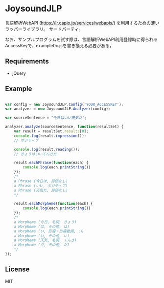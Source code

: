 JoysoundJLP
===========

言語解析WebAPI (https://lr.capio.jp/services/webapis/) を利用するための薄いラッパーライブラリ。
サードパーティ。


なお、サンプルプログラムを試す際は、言語解析WebAPI利用登録時に得られるAccessKeyで、example0x.jsを書き換える必要がある。

## Requirements
* jQuery


## Example
```JavaScript

var config = new JoysoundJLP.Config('YOUR_ACCESSKEY');
var analyzer = new JoysoundJLP.Analyzer(config);

var sourceSentence = "今日はいい天気だ";

analyzer.analyze(sourceSentence, function(resultSet) {
    var result = resultSet.results[0];
    console.log(result.impression());
    // ポジティブ

    console.log(result.reading());
    // きょうはいいてんきだ

    result.eachPhrase(function(each) {
        console.log(each.printString())
    });
    /*
    a Phrase (今日は, 評価なし)
    a Phrase (いい, ポジティブ)
    a Phrase (天気だ, 評価なし)
    */

    result.eachMorpheme(function(each) {
        console.log(each.printString())
    });
    /*
    a Morpheme (今日, 名詞, きょう)
    a Morpheme (は, その他, は)
    a Morpheme (い, 形容・形容動詞, い)
    a Morpheme (い, その他, い)
    a Morpheme (天気, 名詞, てんき)
    a Morpheme (だ, その他, だ)
    */
});
```


## License
MIT
